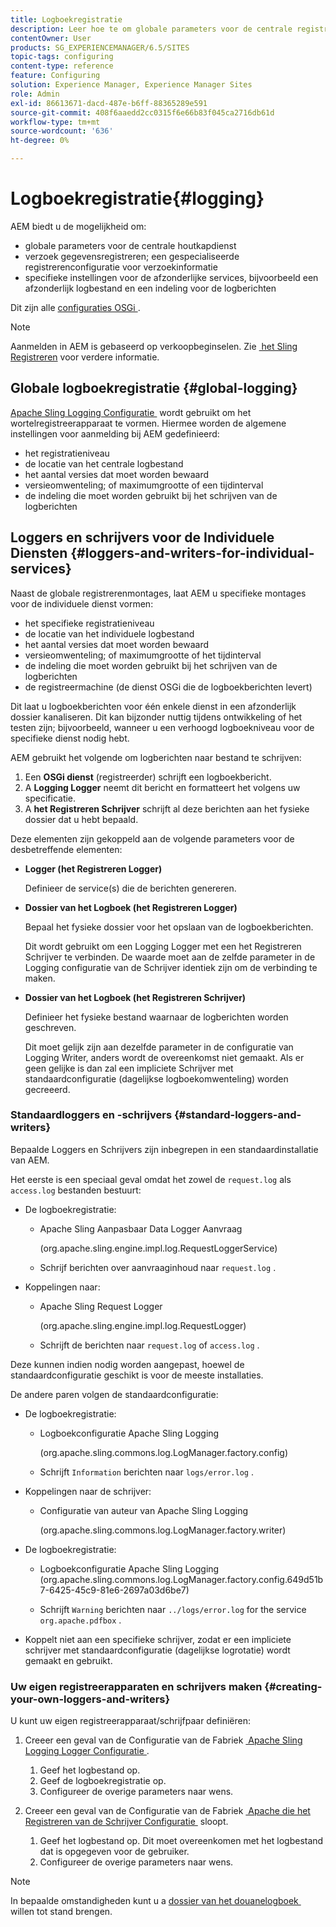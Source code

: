 ```yaml
---
title: Logboekregistratie
description: Leer hoe te om globale parameters voor de centrale registrerendienst, specifieke montages voor de individuele diensten te vormen of hoe te om gegevensregistreren te verzoeken.
contentOwner: User
products: SG_EXPERIENCEMANAGER/6.5/SITES
topic-tags: configuring
content-type: reference
feature: Configuring
solution: Experience Manager, Experience Manager Sites
role: Admin
exl-id: 86613671-dacd-487e-b6ff-88365289e591
source-git-commit: 408f6aaedd2cc0315f6e66b83f045ca2716db61d
workflow-type: tm+mt
source-wordcount: '636'
ht-degree: 0%

---
```


# Logboekregistratie{#logging}

AEM biedt u de mogelijkheid om:

* globale parameters voor de centrale houtkapdienst
* verzoek gegevensregistreren; een gespecialiseerde registrerenconfiguratie voor verzoekinformatie
* specifieke instellingen voor de afzonderlijke services, bijvoorbeeld een afzonderlijk logbestand en een indeling voor de logberichten

Dit zijn alle [&#x200B; configuraties OSGi &#x200B;](/help/sites-deploying/configuring-osgi.md).

>[!NOTE]
>
>Aanmelden in AEM is gebaseerd op verkoopbeginselen. Zie [&#x200B; het Sling Registreren &#x200B;](https://sling.apache.org/site/logging.html) voor verdere informatie.

## Globale logboekregistratie {#global-logging}

[&#x200B; Apache Sling Logging Configuratie &#x200B;](/help/sites-deploying/osgi-configuration-settings.md) wordt gebruikt om het wortelregistreerapparaat te vormen. Hiermee worden de algemene instellingen voor aanmelding bij AEM gedefinieerd:

* het registratieniveau
* de locatie van het centrale logbestand
* het aantal versies dat moet worden bewaard
* versieomwenteling; of maximumgrootte of een tijdinterval
* de indeling die moet worden gebruikt bij het schrijven van de logberichten

## Loggers en schrijvers voor de Individuele Diensten {#loggers-and-writers-for-individual-services}

Naast de globale registrerenmontages, laat AEM u specifieke montages voor de individuele dienst vormen:

* het specifieke registratieniveau
* de locatie van het individuele logbestand
* het aantal versies dat moet worden bewaard
* versieomwenteling; of maximumgrootte of het tijdinterval
* de indeling die moet worden gebruikt bij het schrijven van de logberichten
* de registreermachine (de dienst OSGi die de logboekberichten levert)

Dit laat u logboekberichten voor één enkele dienst in een afzonderlijk dossier kanaliseren. Dit kan bijzonder nuttig tijdens ontwikkeling of het testen zijn; bijvoorbeeld, wanneer u een verhoogd logboekniveau voor de specifieke dienst nodig hebt.

AEM gebruikt het volgende om logberichten naar bestand te schrijven:

1. Een **OSGi dienst** (registreerder) schrijft een logboekbericht.
1. A **Logging Logger** neemt dit bericht en formatteert het volgens uw specificatie.
1. A **het Registreren Schrijver** schrijft al deze berichten aan het fysieke dossier dat u hebt bepaald.

Deze elementen zijn gekoppeld aan de volgende parameters voor de desbetreffende elementen:

* **Logger (het Registreren Logger)**

  Definieer de service(s) die de berichten genereren.

* **Dossier van het Logboek (het Registreren Logger)**

  Bepaal het fysieke dossier voor het opslaan van de logboekberichten.

  Dit wordt gebruikt om een Logging Logger met een het Registreren Schrijver te verbinden. De waarde moet aan de zelfde parameter in de Logging configuratie van de Schrijver identiek zijn om de verbinding te maken.

* **Dossier van het Logboek (het Registreren Schrijver)**

  Definieer het fysieke bestand waarnaar de logberichten worden geschreven.

  Dit moet gelijk zijn aan dezelfde parameter in de configuratie van Logging Writer, anders wordt de overeenkomst niet gemaakt. Als er geen gelijke is dan zal een impliciete Schrijver met standaardconfiguratie (dagelijkse logboekomwenteling) worden gecreeerd.

### Standaardloggers en -schrijvers {#standard-loggers-and-writers}

Bepaalde Loggers en Schrijvers zijn inbegrepen in een standaardinstallatie van AEM.

Het eerste is een speciaal geval omdat het zowel de `request.log` als `access.log` bestanden bestuurt:

* De logboekregistratie:

   * Apache Sling Aanpasbaar Data Logger Aanvraag

     (org.apache.sling.engine.impl.log.RequestLoggerService)

   * Schrijf berichten over aanvraaginhoud naar `request.log` .

* Koppelingen naar:

   * Apache Sling Request Logger

     (org.apache.sling.engine.impl.log.RequestLogger)

   * Schrijft de berichten naar `request.log` of `access.log` .

Deze kunnen indien nodig worden aangepast, hoewel de standaardconfiguratie geschikt is voor de meeste installaties.

De andere paren volgen de standaardconfiguratie:

* De logboekregistratie:

   * Logboekconfiguratie Apache Sling Logging

     (org.apache.sling.commons.log.LogManager.factory.config)

   * Schrijft `Information` berichten naar `logs/error.log` .

* Koppelingen naar de schrijver:

   * Configuratie van auteur van Apache Sling Logging

     (org.apache.sling.commons.log.LogManager.factory.writer)

* De logboekregistratie:

   * Logboekconfiguratie Apache Sling Logging
(org.apache.sling.commons.log.LogManager.factory.config.649d51b7-6425-45c9-81e6-2697a03d6be7)

   * Schrijft `Warning` berichten naar `../logs/error.log` for the service `org.apache.pdfbox` .

* Koppelt niet aan een specifieke schrijver, zodat er een impliciete schrijver met standaardconfiguratie (dagelijkse logrotatie) wordt gemaakt en gebruikt.

### Uw eigen registreerapparaten en schrijvers maken {#creating-your-own-loggers-and-writers}

U kunt uw eigen registreerapparaat/schrijfpaar definiëren:

1. Creeer een geval van de Configuratie van de Fabriek [&#x200B; Apache Sling Logging Logger Configuratie &#x200B;](/help/sites-deploying/osgi-configuration-settings.md).

   1. Geef het logbestand op.
   1. Geef de logboekregistratie op.
   1. Configureer de overige parameters naar wens.

1. Creeer een geval van de Configuratie van de Fabriek [&#x200B; Apache die het Registreren van de Schrijver Configuratie &#x200B;](/help/sites-deploying/osgi-configuration-settings.md) sloopt.

   1. Geef het logbestand op. Dit moet overeenkomen met het logbestand dat is opgegeven voor de gebruiker.
   1. Configureer de overige parameters naar wens.

>[!NOTE]
>
>In bepaalde omstandigheden kunt u a [&#x200B; dossier van het douanelogboek &#x200B;](/help/sites-deploying/monitoring-and-maintaining.md#create-a-custom-log-file) willen tot stand brengen.
